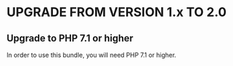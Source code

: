 # UPGRADE FROM VERSION 1.x TO 2.0

## Upgrade to PHP 7.1 or higher

In order to use this bundle, you will need PHP 7.1 or higher.
